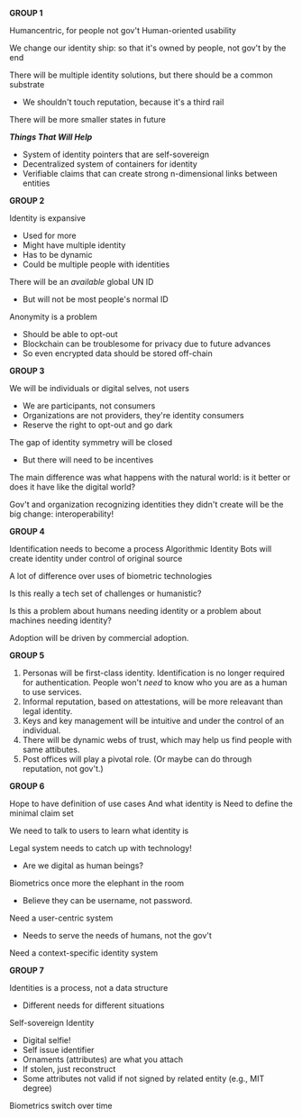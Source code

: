 **GROUP 1**

Humancentric, for people not gov't
Human-oriented usability

We change our identity ship: so that it's owned by people, not gov't by the end

There will be multiple identity solutions, but there should be a common substrate
- We shouldn't touch reputation, because it's a third rail

There will be more smaller states in future

**_Things That Will Help_**
- System of identity pointers that are self-sovereign
- Decentralized system of containers for identity
- Verifiable claims that can create strong n-dimensional links between entities

**GROUP 2**

Identity is expansive
- Used for more
- Might have multiple identity
- Has to be dynamic
- Could be multiple people with identities

There will be an _available_ global UN ID
- But will not be most people's normal ID

Anonymity is a problem 
- Should be able to opt-out
- Blockchain can be troublesome for privacy due to future advances
- So even encrypted data should be stored off-chain

**GROUP 3**

We will be individuals or digital selves, not users
- We are participants, not consumers
- Organizations are not providers, they're identity consumers
- Reserve the right to opt-out and go dark

The gap of identity symmetry will be closed
- But there will need to be incentives

The main difference was what happens with the natural world: is it better or does it have like the digital world?

Gov't and organization recognizing identities they didn't create will be the big change: interoperability!

**GROUP 4**

Identification needs to become a process
Algorithmic Identity Bots will create identity under control of original source

A lot of difference over uses of biometric technologies

Is this really a tech set of challenges or humanistic?

Is this a problem about humans needing identity or a problem about machines needing identity?

Adoption will be driven by commercial adoption.

**GROUP 5**

1. Personas will be first-class identity. Identification is no longer required for authentication. People won't _need_ to know who you are as a human to use services.
2. Informal reputation, based on attestations, will be more releavant than legal identity.
3. Keys and key management will be intuitive and under the control of an individual.
4. There will be dynamic webs of trust, which may help us find people with same attibutes.
5. Post offices will play a pivotal role. (Or maybe can do through reputation, not gov't.)

**GROUP 6**

Hope to have definition of use cases
And what identity is
Need to define the minimal claim set

We need to talk to users to learn what identity is

Legal system needs to catch up with technology!
- Are we digital as human beings?

Biometrics once more the elephant in the room
- Believe they can be username, not password.

Need a user-centric system
- Needs to serve the needs of humans, not the gov't

Need a context-specific identity system

**GROUP 7**

Identities is a process, not a data structure
- Different needs for different situations

Self-sovereign Identity
- Digital selfie!
- Self issue identifier
- Ornaments (attributes) are what you attach
- If stolen, just reconstruct
- Some attributes not valid if not signed by related entity (e.g., MIT degree)

Biometrics switch over time
